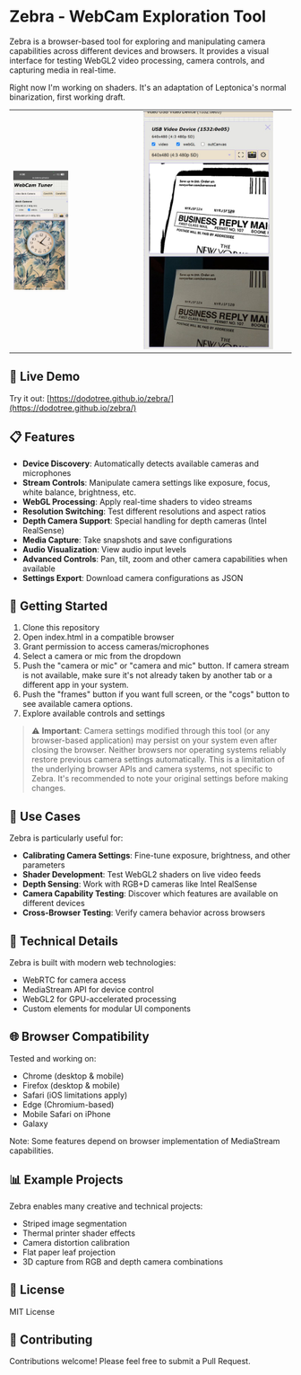 # Zebra - WebCam Exploration Tool

Zebra is a browser-based tool for exploring and manipulating camera capabilities across different devices and browsers. It provides a visual interface for testing WebGL2 video processing, camera controls, and capturing media in real-time.

Right now I'm working on shaders. It's an adaptation of Leptonica's normal binarization, first working draft.

<table>
  <tr>
    <td><img src="https://github.com/Dodotree/zebra/blob/main/doc_imgs/IMG_0250.png" alt="Zebra WebCam Tool" width="45%" /></td>
    <td><img src="https://github.com/Dodotree/zebra/blob/main/doc_imgs/BinarizationWebGL.JPG" alt="Zebra WebCam Tool" width="90%" /></td>
  </tr>
</table>

## 🔗 Live Demo

Try it out: [https://dodotree.github.io/zebra/](https://dodotree.github.io/zebra/)

## 📋 Features

- **Device Discovery**: Automatically detects available cameras and microphones
- **Stream Controls**: Manipulate camera settings like exposure, focus, white balance, brightness, etc.
- **WebGL Processing**: Apply real-time shaders to video streams
- **Resolution Switching**: Test different resolutions and aspect ratios
- **Depth Camera Support**: Special handling for depth cameras (Intel RealSense)
- **Media Capture**: Take snapshots and save configurations
- **Audio Visualization**: View audio input levels
- **Advanced Controls**: Pan, tilt, zoom and other camera capabilities when available
- **Settings Export**: Download camera configurations as JSON

## 🚀 Getting Started

1. Clone this repository
2. Open index.html in a compatible browser
3. Grant permission to access cameras/microphones
4. Select a camera or mic from the dropdown
5. Push the "camera or mic" or "camera and mic" button. If camera stream is not available, make sure it's not already taken by another tab or a different app in your system.
6. Push the "frames" button if you want full screen, or the "cogs" button to see available camera options.
7. Explore available controls and settings

> ⚠️ **Important**: Camera settings modified through this tool (or any browser-based application) may persist on your system even after closing the browser. Neither browsers nor operating systems reliably restore previous camera settings automatically. This is a limitation of the underlying browser APIs and camera systems, not specific to Zebra. It's recommended to note your original settings before making changes.

## 📸 Use Cases

Zebra is particularly useful for:

- **Calibrating Camera Settings**: Fine-tune exposure, brightness, and other parameters
- **Shader Development**: Test WebGL2 shaders on live video feeds
- **Depth Sensing**: Work with RGB+D cameras like Intel RealSense
- **Camera Capability Testing**: Discover which features are available on different devices
- **Cross-Browser Testing**: Verify camera behavior across browsers

## 🔧 Technical Details

Zebra is built with modern web technologies:
- WebRTC for camera access
- MediaStream API for device control
- WebGL2 for GPU-accelerated processing
- Custom elements for modular UI components

## 🌐 Browser Compatibility

Tested and working on:
- Chrome (desktop & mobile)
- Firefox (desktop & mobile)
- Safari (iOS limitations apply)
- Edge (Chromium-based)
- Mobile Safari on iPhone
- Galaxy

Note: Some features depend on browser implementation of MediaStream capabilities.

## 📊 Example Projects

Zebra enables many creative and technical projects:
- Striped image segmentation
- Thermal printer shader effects
- Camera distortion calibration
- Flat paper leaf projection
- 3D capture from RGB and depth camera combinations

## 📄 License

MIT License

## 🙏 Contributing

Contributions welcome! Please feel free to submit a Pull Request.
